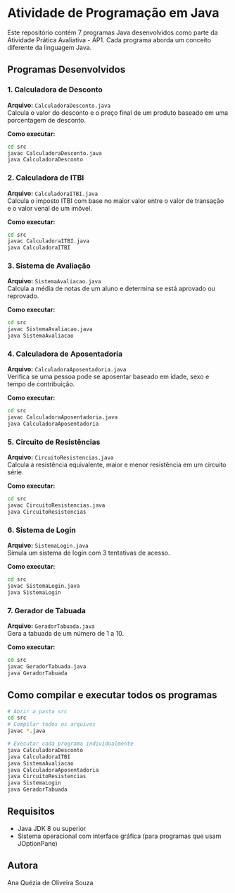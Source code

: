 # Atividade de Programação em Java

Este repositório contém 7 programas Java desenvolvidos como parte da Atividade Prática Avaliativa - AP1. Cada programa aborda um conceito diferente da linguagem Java.

## Programas Desenvolvidos

### 1. Calculadora de Desconto
**Arquivo:** `CalculadoraDesconto.java`  
Calcula o valor do desconto e o preço final de um produto baseado em uma porcentagem de desconto.

**Como executar:**
```bash
cd src
javac CalculadoraDesconto.java
java CalculadoraDesconto
```

### 2. Calculadora de ITBI
**Arquivo:** `CalculadoraITBI.java`  
Calcula o imposto ITBI com base no maior valor entre o valor de transação e o valor venal de um imóvel.

**Como executar:**
```bash
cd src
javac CalculadoraITBI.java
java CalculadoraITBI
```

### 3. Sistema de Avaliação
**Arquivo:** `SistemaAvaliacao.java`  
Calcula a média de notas de um aluno e determina se está aprovado ou reprovado.

**Como executar:**
```bash
cd src
javac SistemaAvaliacao.java
java SistemaAvaliacao
```

### 4. Calculadora de Aposentadoria
**Arquivo:** `CalculadoraAposentadoria.java`  
Verifica se uma pessoa pode se aposentar baseado em idade, sexo e tempo de contribuição.

**Como executar:**
```bash
cd src
javac CalculadoraAposentadoria.java
java CalculadoraAposentadoria
```

### 5. Circuito de Resistências
**Arquivo:** `CircuitoResistencias.java`  
Calcula a resistência equivalente, maior e menor resistência em um circuito série.

**Como executar:**
```bash
cd src
javac CircuitoResistencias.java
java CircuitoResistencias
```

### 6. Sistema de Login
**Arquivo:** `SistemaLogin.java`  
Simula um sistema de login com 3 tentativas de acesso.

**Como executar:**
```bash
cd src
javac SistemaLogin.java
java SistemaLogin
```

### 7. Gerador de Tabuada
**Arquivo:** `GeradorTabuada.java`  
Gera a tabuada de um número de 1 a 10.

**Como executar:**
```bash
cd src
javac GeradorTabuada.java
java GeradorTabuada
```

## Como compilar e executar todos os programas

```bash
# Abrir a pasta src
cd src
# Compilar todos os arquivos
javac *.java

# Executar cada programa individualmente
java CalculadoraDesconto
java CalculadoraITBI
java SistemaAvaliacao
java CalculadoraAposentadoria
java CircuitoResistencias
java SistemaLogin
java GeradorTabuada
```

## Requisitos
- Java JDK 8 ou superior
- Sistema operacional com interface gráfica (para programas que usam JOptionPane)

## Autora
Ana Quézia de Oliveira Souza 
